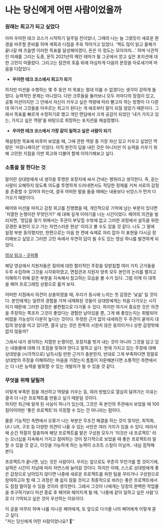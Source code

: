 # 나는 당신에게 어떤 사람이었을까

### 원래는 최고가 되고 싶었다

아마 우아한 테크 코스가 시작하기 일주일 전이었나, 그때의 나는 늘 그랬듯이 새로운 환경을 마주할 준비를 하며 계획과 다짐을 주욱 적어가고 있었다. '책도 많이 읽고 올해가 끝나갈 때 즈음엔 이러한 목표를 달성해야겠다, 돈은 이 정도는 모아야지...' 하며 낙관적인 미래를 그리는 도중, 문득 2021년의 메인 테마가 될 그곳에서 얻고 싶은 포지션에 대한 고민이 떠올랐다. 그리고는 잠깐의 호흡 뒤에 야심차게 다음의 문장을 아로새기며 마음을 다잡았다.

- **우아한 테크 코스에서 최고가 되기**

하지만 미션을 수행하는 몇 주 동안 저 목표는 절대 이룰 수 없겠다는 생각이 강하게 들었다. 능력적인 문제는 아니었다. 다만 크루들을 둘러보니 모두 저마다의 장점이 있고, 공통 미션이지만 그 안에서 자신이 키우고 싶은 역량에 따라 뻗고자 하는 방향이 다 다른데 여기서 그것들을 아우르는 최고가 된다는 게 애초부터 말이 되질 않았기 때문이다. 그래서 목표를 빠르게 수정하기로 했고 개인 면담에서 크게 공감이 되었던 '내가 가지고 있는, 가지고 싶은 역량'을 바탕으로 희망하는 포지션을 재설정했다.

- **우아한 테크 코스에서 가장 같이 일하고 싶은 사람이 되기**

재설정한 목표에 비추어 보았을 때, 그에 관한 역량 중 가장 자신 있고 키우고 싶었던 역량은 '커뮤니케이션' 이었다. 아직 완전히 답을 내린 것은 아니지만 이 능력을 키우기 위해 고민한 지점을 이번 회고와 더불어 함께 이야기해보고 싶다.

### 소통을 잘 한다는 것

말이란 상대방에게 내 생각을 투명한 포장지에 싸서 건네는 행위라고 생각한다. 즉, 듣는 사람이 오해하지 않도록 의도를 투명하게 드러내면서도 적당한 정제를 거쳐 서로의 감정을 존중할 수 있어야 하는데, 결국 어떠한 말을 들을 때에는 내용보다 뉘앙스가 먼저 다가오기 때문이다.

페어와 미션을 마치고 감정 회고를 진행했을 때, 개인적으로 기억에 남는 부분이 있다면 '치열한 논쟁이란 무엇인가?' 에 대해 깊게 이야기를 나눈 시간이었다. 페어의 의견을 빌리자면, '정답을 찾기 위해서는 주관이 부딪힐 수밖에 없고 그러한 과정에서 설득을 위한 강경한 표현이 오고 가는 자연스러운 현상' 이라고 볼 수도 있을 것 같다. 나도 그 말에 일정 부분 동의했지만, 한편으로는 마음 한 켠에 숙제로 자리 잡아 이 표현을 다시금 정리해보고 싶었고 그러한 고민 속에서 우연히 답이 될 수도 있는 영상 하나를 발견하게 되었다.

[영상 링크 - 굿피플](https://www.youtube.com/watch?v=Vz3HFYeMQTM)

해당 영상에서 지원자들은 질의에 대한 합리적인 주장을 뒷받침할 여러 가지 근거들을 두루 수집하며 그것을 시각화하였고, 면접관과 지원자 양측 모두 본인의 논리를 펼치고 이해하기 위해 같은 부분을 지속해서 참고하는 모습을 볼 수가 있다. 그럼 이제 이 대목을 페어 프로그래밍 상황으로 옮겨 보자.

어떠한 지점에서 의견이 상충하였을 때, 우리가 동시에 느끼는 첫 감정은 '낯섦' 일 것이다. 본인에게는 일련의 경험을 거쳐 내재화된 것들이 상대방에게는 처음 다가오는 시각이기 때문에 그러한 감정은 불편함으로 다가올 수 있다. 하지만 여기서 중요한 것은 의견을 주장하는 쪽조차 그것이 좋았다는 경험만 남아있을 뿐, 그게 왜 좋았는지는 휘발되어버렸을 가능성이 다분히 높다는 것이다. 뚜렷한 근거 없이 내세워진 두 주관이 끝까지 대립의 양상을 띠고 있다면, 결국 남는 것은 한쪽의 시원치 않은 동의이거나 상한 감정밖에 없지 않을까?

그래서 내가 생각하는 치열한 논쟁이란, 포장지를 벗겨 내는 것이 아니라 그것을 담고 있는 내용물에 대해 더 초점을 맞춰야 한다고 말하고 싶다. 현재 가지고 있는 주장에 대해 상대방을 (시각적으로) 납득시킬 만한 근거가 충분한지, 반대로 그게 부족하다면 정말로 상대방의 주장을 이해하려는 마음을 가졌는지 틈틈이 자문해본다면 소통적인 측면에서는 더 나은 능력을 발휘할 수 있는 개발자가 될 수 있을 것 같다.

### 무엇을 위해 달릴까

이렇게 부족한 점을 개선하고 역량을 키우는 등, 여러 방법으로 열심히 달려가는 이유는 결국 더 나은 프로젝트를 만들고 싶기 때문일 것이다.  
하지만 최근에 알게 된 사실이 하나가 있는데, 그것은 꼭 본인의 주관에서 보았을 때 100점이어야만 '좋은 프로젝트'라 지칭할 수 있는 건 아니라는 점이다.

물론 기능적인 측면에서 오류가 나는 부분은 무조건 해결을 하는 것이 맞지만, 최적화, UI / UX, 구조 등 다양한 의견이 나올 수 있는 사안은 여러 가지가 있을 수 있다. 따라서 매 순간 적절히 절충하며 해당 프로젝트를 맡은 구성원 모두가 '이것은 내 프로젝트' 라는 오너십을 지속해서 가지고 참여하는 것이 장기적으로 보았을 때 좋은 프로젝트라 말할 수 있을 것 같고, 이것을 가능하게 하는 능력이 소프트 스킬이 아닐까.. 내심 짐작해 본다.

프로젝트가 끝나면, 남는 것은 사람이다. 우리는 앞으로도 꾸준히 무언가를 할 것이기에, 실력은 시간이 지남에 따라 자연스레 늘어갈 것이다. 하지만 이때, 스스로 상대방에게 좋은 감정으로 남아있지 않다면 나중에 새로운 프로젝트를 위한 팀을 꾸리거나 구성원으로 참여하고자 할 때 그 과정은 꽤 쉽지 않을 것이고 최종적으로 바라는 좋은 프로젝트에서도 점점 멀어질 수 있을 것이라 생각한다. 그래서 그것이 나에게는 당장의 완벽한 작업물을 추구하기보다 미션 종료 후 페어와 헤어지게 될 때, '나중에 같이 일하고 싶은 사람'으로 더 기억되고 싶은 것이 우선하는 이유이다.

이 글을 마무리 하며 나를 지나온 페어에게, 또 앞으로 다가올 나의 페어에게 이렇게 묻고 싶다.  
"저는 당신에게 어떤 사람이었나요? 🙂"
